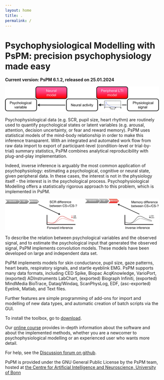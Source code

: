 ```yaml
---
layout: home
title: .
permalink: /
---
```

# Psychophysiological Modelling with PsPM: precision psychophysiology made easy

**Current version: PsPM 6.1.2, released on 25.01.2024**

<img class="PsPM_Web" src="assets/images/PsPM_Website_Figure_1.jpg" type="image/jpg" alt="PsPM" >

Psychophysiological data (e.g. SCR, pupil size, heart rhythm) are routinely used to quantify psychological states or latent variables (e.g. arousal, attention, decision uncertainty, or fear and reward memory). PsPM uses statistical models of the mind-body relationship in order to make this inference transparent. With an integrated and automated work flow from raw data import to export of participant-level (condition-level or trial-by-trial) summary statistics, PsPM combines analytical reproducibility with plug-and-play implementation.

Indeed, inverse inference is arguably the most common application of psychophysiology: estimating a psychological, cognitive or neural state, given peripheral data. In these cases, the interest is not in the physiology itself - the interest is in the psychological process. Psychophysiological Modelling offers a statistically rigorous approach to this problem, which is implemented in PsPM.


<img class="PsPM_Web" src="assets/images/PsPM_Website_Figure_2.jpg" type="image/jpg" alt="PsPM" >


To describe the relation between psychological variables and the observed signal, and to estimate the psychological input that generated the observed signal, PsPM implements convolution models. These models have been developed on large and independent data set.

PsPM implements models for skin conductance, pupil size, gaze patterns, heart beats, respiratory signals, and startle eyeblink EMG. PsPM supports many data formats, including CED Spike, Biopac AcqKnowledge, VarioPort, (exported) ADInstruments LabChart, (exported) Biograph Infiniti, (exported) MindMedia BioTrace, Dataq/Windaq, ScanPhysLog, EDF, (asc-exported) Eyelink, Matlab, and Text files.

Further features are simple programming of add-ons for import and modelling of new data types, and automatic creation of batch scripts via the GUI.

To install the toolbox, go to [download](https://bachlab.github.io/PsPM/download/).

Our [online course](https://bachlab.github.io/PsPM/learn/) provides in-depth information about the software and about the implemented methods, whether you are a newcomer to psychophysiological modelling or an experienced user who wants more detail.

For help, see the [Discussion forum on github](https://github.com/bachlab/PsPM/discussions).



PsPM is provided under the GNU General Public License by the PsPM team, hosted at [the Centre for Artificial Intelligence and Neuroscience, University of Bonn](https://www.caian.uni-bonn.de/en/home)

